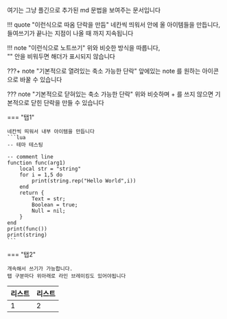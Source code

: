 여기는 그냥 플긴으로 추가된 md 문법을 보여주는 문서입니다

!!! quote "이런식으로 따옴 단락을 만듬"
    네칸씩 띄워서 안에 올 아이템들을 만듭니다,  
    들여쓰기가 끝나는 지점이 나올 때 까지 지속됩니다  

!!! note "이런식으로 노트쓰기"
    위와 비슷한 방식을 따릅니다,  
    "" 안을 비워두면 해더가 표시되지 않습니다  

???+ note "기본적으로 열려있는 축소 가능한 단락"
    앞에있는 note 를 원하는 아이콘으로 바꿀 수 있습니다

??? note "기본적으로 닫혀있는 축소 가능한 단락"
    위와 비슷하며 + 를 쓰지 않으면 기본적으로 닫힌 단락을 만들 수 있습니다

=== "탭1"

    네칸씩 띄워서 내부 아이템을 만듭니다  
    ```lua
    -- 테마 테스팅

    -- comment line
    function func(arg1)
        local str = "string"
        for i = 1,5 do
            print(string.rep("Hello World",i))
        end
        return {
            Text = str;
            Boolean = true;
            Null = nil;
        }
    end
    print(func())
    print(string)
    ```

=== "탭2"

    개속해서 쓰기가 가능합니다.  
    탭 구분마다 위아래로 라인 브레이킹도 있어야됩니다  

| 리스트 | 리스트 |
| -- | -- |
| 1 | 2 |